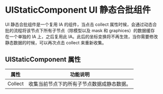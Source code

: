 # UIStaticComponent UI 静态合批组件

UI 静态合批组件是一个复用 IA 的组件，当点击 collect 属性时候，会通过动态合批的流程将该节点下所有子节点（除模型以及 mask 和 graphices）的数据缓存在一个单独的 IA 上，之后复用此 IA。此后的坐标变换将不再生效，当你需要修改静态数据的时候，可以再次点击 collect 来重新收集。

## UIStaticComponent 属性

| 属性                 | 功能说明             |
| --------------       | -----------        |
| Collect               | 收集当前节点下的所有子节点数据成静态数据。
